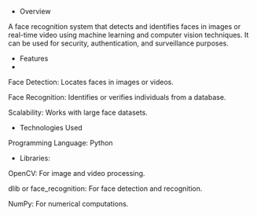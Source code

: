 - Overview

A face recognition system that detects and identifies faces in images or real-time video using machine learning and computer vision techniques. 
It can be used for security, authentication, and surveillance purposes.

- Features
- 
Face Detection: Locates faces in images or videos.

Face Recognition: Identifies or verifies individuals from a database.

Scalability: Works with large face datasets.

- Technologies Used

Programming Language: Python

- Libraries:
  
OpenCV: For image and video processing.

dlib or face_recognition: For face detection and recognition.

NumPy: For numerical computations.
